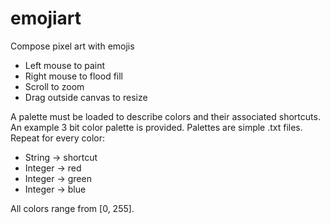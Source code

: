 # emojiart
Compose pixel art with emojis

* Left mouse to paint
* Right mouse to flood fill
* Scroll to zoom
* Drag outside canvas to resize

A palette must be loaded to describe colors and their associated shortcuts. An example 3 bit color palette is provided.
Palettes are simple .txt files. Repeat for every color:

* String -> shortcut
* Integer -> red
* Integer -> green
* Integer -> blue

All colors range from [0, 255].